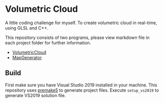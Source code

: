 # Volumetric Cloud
A little coding challenge for myself. To create volumetric cloud in real-time, using GLSL and C++.

This repository consists of two programs, please view markdown file in each project folder for further information.
- [VolumetricCloud](VolumetricCloud/README.md)
- [MapGenerator](MapGenerator/README.md)

## Build
First make sure you have Visual Studio 2019 installed in your machine. This repository uses [premake5](https://github.com/premake/premake-core) to generate project files. Execute `setup_vs2019` to generate VS2019 solution file.